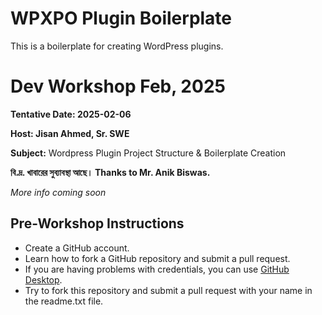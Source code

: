 # WPXPO Plugin Boilerplate

This is a boilerplate for creating WordPress plugins.

# Dev Workshop Feb, 2025
**Tentative Date: 2025-02-06**

**Host: Jisan Ahmed, Sr. SWE**

**Subject:** Wordpress Plugin Project Structure & Boilerplate Creation

**বি.দ্র. খাবারের সুব্যাবস্থা আছে। Thanks to Mr. Anik Biswas.**

_More info coming soon_


## Pre-Workshop Instructions
- Create a GitHub account.
- Learn how to fork a GitHub repository and submit a pull request.
- If you are having problems with credentials, you can use [GitHub Desktop](https://desktop.github.com/download/).
- Try to fork this repository and submit a pull request with your name in the readme.txt file.
